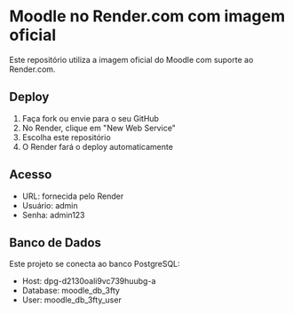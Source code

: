 # Moodle no Render.com com imagem oficial

Este repositório utiliza a imagem oficial do Moodle com suporte ao Render.com.

## Deploy

1. Faça fork ou envie para o seu GitHub
2. No Render, clique em "New Web Service"
3. Escolha este repositório
4. O Render fará o deploy automaticamente

## Acesso

- URL: fornecida pelo Render
- Usuário: admin
- Senha: admin123

## Banco de Dados

Este projeto se conecta ao banco PostgreSQL:
- Host: dpg-d2130oali9vc739huubg-a
- Database: moodle_db_3fty
- User: moodle_db_3fty_user
